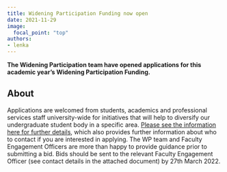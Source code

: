 ```yaml
---
title: Widening Participation Funding now open 
date: 2021-11-29
image:
  focal_point: "top"
authors:
- lenka
---
```


**The Widening Participation team have opened applications for this academic year’s Widening Participation Funding.**

<!--more-->

## About 

Applications are welcomed from students, academics and professional services staff university-wide for initiatives that will help to diversify our undergraduate student body in a specific area.    [Please see the information here for further details](https://uob.sharepoint.com/:w:/t/grp-feo/EYH4_99CDDdGohxrRrUicrQBivTBZRt_Wo1xD7F0b_6SXQ?e=90QTKB&CID=404946A3-7B50-42B8-9D69-747BF751D641&wdLOR=c23E03881-760C-494A-A174-26100C001A49), which also provides further information about who to contact if you are interested in applying.  The WP team and Faculty Engagement Officers are more than happy to provide guidance prior to submitting a bid.  Bids should be sent to the relevant Faculty Engagement Officer (see contact details in the attached document) by 27th March 2022.
